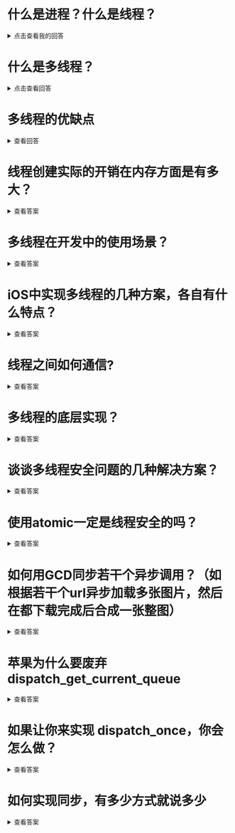 
# 什么是进程？什么是线程？
<details>
  <summary>点击查看我的回答</summary>
  进程是系统的最小单元，一个程序在系统中拥有一个进程。系统由多个进程组成，一个进程拥有独立的内存区域。一个进程可以拥有多个线程，但是一定存在一个主线程。线程之间公用内存区域。主线程最大拥有1M的内存空间，子线程最大拥有512K的内存空间。
</details>

# 什么是多线程？
<details>
  <summary>点击查看回答</summary>
  因为CPU一次只能执行一个任务，但是CPU的处理速度十分的快。迅速的切换处理任务，就造成了并发执行的假象。这样的处理任务就叫做多线程。
  多线程是从硬件或者软件实现多个线程并发执行的技术。
</details>

# 多线程的优缺点
<details>
  <summary>查看回答</summary>
  优点是可以充分的利用多核的特性充分的利用资源，可以节省等待任务完成的时间。缺点是新增加一个子线程就要开辟512K的内存空间，造成内存暴涨。CPU的调用任务增多，造成运行温度升高，如果创建的子线程过多，可能造成程序卡死。多线程因为是资源共享，如果加锁不当则直接导致崩溃，加锁会影响程序的运行性能。
</details>

# 线程创建实际的开销在内存方面是有多大？
<details>
<summary>查看答案</summary>
  创建一个线程需要消耗90毫秒在栈创建512K的内存空间，占据1K的内核空间。
</details>

# 多线程在开发中的使用场景？
<details>
<summary>查看答案</summary>
  
  - 网络请求
  
  - 图片下载
  
  - 文件处理
  
  - 数据存储
  
  - 其他异步执行的任务
</details>

# iOS中实现多线程的几种方案，各自有什么特点？
<details>
  <summary>查看答案</summary>
  iOS中实现多线程主要有四种方式
  
  - ptheard

  > 这个是基于C的线程管理，跨平台，使用复杂，程序员管理，iOS开发中也不会去使用。

  - NSTheard
  
  > 这个是基于面向对象操作线程的，使用起来简单。局限性较强，不能设置依赖，当线程开始时候也不能取消线程。线程程序员自己管理，线程之间无法通信。
  
  - GCD
  
  > 基于C语言封装的线程管理，程序自己管理。基于闭包，使用简单。GCD分为异步执行和同步执行，一个线程分串行和并发两种。GCD常用dispatch_one用于一次执行代码创建单利，dispatch_apply可以异步执行循环，提高执行效率。dispatch_group可以同时异步一组任务等待完成。dispatch_barrier_async通过设置阻断可以让一些线程先执行，一些线程后执行。dispatch_semaphore可以进行数据加锁操作，也可以等待线程处理。dispatch_after可以做延时操作，dispatch_time可以做定时器。
  
  - NSOperation
  
  > 是基于GCD的封装，面向对象。没有GCD使用方便简单，但是可以添加线程依赖，并且支持线程取消，程序自己管理线程。对于创建的NSOperation添加到NSOperationQueue可以自动异步执行。没有添加直接执行start方法的会在当前线程执行任务。我们通常通过NSOperation的两个子类进行创建，也可以自己创建NSOperation子类自定义来使用。
</details>

# 线程之间如何通信?
<details>
  <summary>查看答案</summary>
  
  - performSelector:onThread:withObject:waitUntilDone:方法
  
  - NSMachPort
</details>
  
# 多线程的底层实现？
<details>
<summary>查看答案</summary>
底层是基于Mach线程实现的
</details>

# 谈谈多线程安全问题的几种解决方案？
<details>
<summary>查看答案</summary>
 我们通畅在开发中可以通过下面的集中方案解决线程安全，最简单是使用atomic保证属性访问的线程安全，但是对于可变的数组和字典来说不是线程安全的。还可以通过NSLock进行加锁，可以通过dispatch_semaphore信号量保持线程同步，还可以用@synchronized保障self线程安全。还可以使用POSIX互斥锁来解决线程安全，不太常用。
</details>

# 使用atomic一定是线程安全的吗？
<details>
<summary>查看答案</summary>
  如果是基本变量类型是线程安全的，atomic线程安全核心是在属性的set和get方法内部自动加锁。但是只是保证了属性的赋值和获取加锁。但是比如针对于可变的数组和字典，对于数组和字典变更内容没有没有加锁的，所以atomic不是绝对线程安全的。
</details>

# 如何用GCD同步若干个异步调用？（如根据若干个url异步加载多张图片，然后在都下载完成后合成一张整图）
<details>
<summary>查看答案</summary>
  这个我们知道多线程实现方案有四种，pthread难用还不如NSTheard明显不行。NSTheard只针对单个线程使用，功能少，线程通信都没。NSOperation这个特点就是依赖和取消线程，明显也不能解决。剩下就只能用GCD来解决了，通过对于GCD的了解，我们可以用dispatch_group和信号量来做。
  
  - 利用dispatch_group
  
  ```objc
    dispatch_group_t group = dispatch_group_create();
    dispatch_queue_t queue = dispatch_queue_create("dispatch_group", DISPATCH_QUEUE_CONCURRENT);
    dispatch_group_async(group, queue, ^{
        NSLog(@"下载图片1");
    });
    dispatch_group_async(group, queue, ^{
        NSLog(@"下载图片2");
    });
    dispatch_group_async(group, queue, ^{
        NSLog(@"下载图片3");
    });
    dispatch_group_async(group, queue, ^{
        NSLog(@"下载图片4");
    });
    dispatch_group_notify(group, queue, ^{
        NSLog(@"合成图片完成");
    });
  ```
  
  - dispatch_barrier_async阻断
  
  ```objc
    dispatch_queue_t queue = dispatch_queue_create("queue", DISPATCH_QUEUE_CONCURRENT);
    dispatch_async(queue, ^{
        NSLog(@"下载图片1");
    });
    dispatch_async(queue, ^{
        NSLog(@"下载图片2");
    });
    dispatch_async(queue, ^{
        NSLog(@"下载图片3");
    });
    dispatch_async(queue, ^{
        NSLog(@"下载图片4");
    });
    dispatch_barrier_async(queue, ^{
        NSLog(@"合成图片");
    });
  ```
  
  - dispatch_semaphore信号量
  
  ```objc
    dispatch_queue_t queue = dispatch_queue_create("queue", DISPATCH_QUEUE_CONCURRENT);
    dispatch_semaphore_t semaphore = dispatch_semaphore_create(4);
    dispatch_async(queue, ^{
        NSLog(@"下载图片1");
        dispatch_semaphore_signal(semaphore);
    });
    dispatch_async(queue, ^{
        NSLog(@"下载图片2");
        dispatch_semaphore_signal(semaphore);
    });
    dispatch_async(queue, ^{
        NSLog(@"下载图片3");
        dispatch_semaphore_signal(semaphore);
    });
    dispatch_async(queue, ^{
        NSLog(@"下载图片4");
        dispatch_semaphore_signal(semaphore);
    });
    dispatch_async(queue, ^{
        for (NSUInteger i = 0; i < 4; i ++) {
            dispatch_semaphore_wait(semaphore, DISPATCH_TIME_FOREVER);
        }
        NSLog(@"合成图片");
    });
  ```
  - NSOperation
  
  ```objc
        NSOperationQueue *queue = [[NSOperationQueue alloc] init];
    NSBlockOperation *operation1 = [NSBlockOperation blockOperationWithBlock:^{
        NSLog(@"operation1");
    }];
    NSBlockOperation *operation2 = [NSBlockOperation blockOperationWithBlock:^{
        NSLog(@"operation2");
    }];
    NSBlockOperation *operation3 = [NSBlockOperation blockOperationWithBlock:^{
        NSLog(@"operation3");
    }];
    NSBlockOperation *operation4 = [NSBlockOperation blockOperationWithBlock:^{
        NSLog(@"operation4");
    }];
    NSBlockOperation *operation5 = [NSBlockOperation blockOperationWithBlock:^{
        NSLog(@"operation5");
    }];
    [operation5 addDependency:operation1];
    [operation5 addDependency:operation2];
    [operation5 addDependency:operation3];
    [operation5 addDependency:operation4];
    [queue addOperations:@[operation1,operation2,operation3,operation4,operation5] waitUntilFinished:YES];
  ```
</details>

# 苹果为什么要废弃dispatch_get_current_queue
<details>
<summary>查看答案</summary>
  很容易导致死锁
</details>

# 如果让你来实现 dispatch_once，你会怎么做？
<details>
<summary>查看答案</summary>
  我们都知道dispatch_one声明一个静态变量。猜测一定是根据静态变量是否初始化来控制后面是否还执行。为了做到对于静态变量访问和修改，我们可以采用信号量等让后面执行的进行等待，之后等第一个运行完毕根据静态变量是否初始化来是否运行任务。
</details>

# 如何实现同步，有多少方式就说多少
<details>
<summary>查看答案</summary>
  
  - 使用dispatch_sync同步的执行代码
  
  - DISPATCH_QUEUE_SERIAL串行队列
  
  - dispatch_barrier阻断
  
  - dispatch_semaphore信号量
  
  - 设置线程数量为1
  
  - 用NSOperation设置串行依赖
</details>
